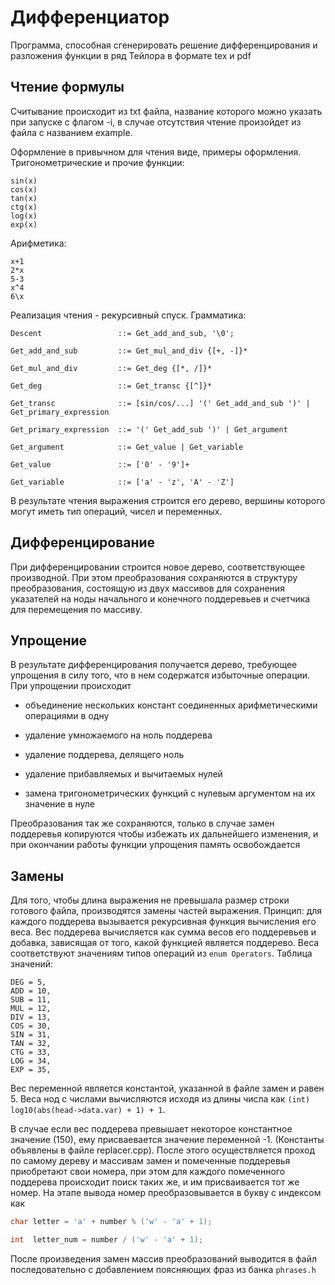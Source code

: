 # Дифференциатор

Программа, способная сгенерировать решение дифференцирования и разложения функции в ряд Тейлора в формате tex и pdf

## Чтение формулы

Считывание происходит из txt файла, название которого можно указать при запуске с флагом -i, в случае отсутствия чтение произойдет из файла с названием example.

Оформление в привычном для чтения виде, примеры оформления.
Тригонометрические и прочие функции:

```
sin(x)
cos(x)
tan(x)
ctg(x)
log(x)
exp(x)
```

Арифметика:
```
x+1
2*x
5-3
x^4
6\x
```
Реализация чтения - рекурсивный спуск. Грамматика:
```
Descent                 ::= Get_add_and_sub, '\0';

Get_add_and_sub         ::= Get_mul_and_div {[+, -]}*

Get_mul_and_div         ::= Get_deg {[*, /]}*

Get_deg                 ::= Get_transc {[^]}* 

Get_transc              ::= [sin/cos/...] '(' Get_add_and_sub ')' | Get_primary_expression

Get_primary_expression  ::= '(' Get_add_sub ')' | Get_argument

Get_argument            ::= Get_value | Get_variable

Get_value               ::= ['0' - '9']+ 

Get_variable            ::= ['a' - 'z', 'A' - 'Z'] 
```

В результате чтения выражения строится его дерево, вершины которого могут иметь тип операций, чисел и переменных.

## Дифференцирование

При дифференцировании строится новое дерево, соответствующее производной. При этом преобразования сохраняются в структуру преобразования, состоящую из двух массивов для сохранения указателей на ноды начального и конечного поддеревьев и счетчика для перемещения по массиву.

## Упрощение

В результате дифференцирования получается дерево, требующее упрощения в силу того, что в нем содержатся избыточные операции. При упрощении происходит

* объединение нескольких констант соединенных арифметическими операциями в одну

* удаление умножаемого на ноль поддерева

* удаление поддерева, делящего ноль

* удаление прибавляемых и вычитаемых нулей

* замена тригонометрических функций с нулевым аргументом на их значение в нуле

Преобразования так же сохраняются, только в случае замен поддеревья копируются чтобы избежать их дальнейшего изменения, и при окончании работы функции упрощения память освобождается

## Замены

Для того, чтобы длина выражения не превышала размер строки готового файла, производятся замены частей выражения. Принцип: для каждого поддерева вызывается рекурсивная функция вычисления его веса. Вес поддерева вычисляется как сумма весов его поддеревьев и добавка, зависящая от того, какой функцией является поддерево. Веса соответствуют значениям типов операций из `enum Operators`. Таблица значений:

```
DEG = 5,
ADD = 10,
SUB = 11,
MUL = 12,
DIV = 13,
COS = 30,
SIN = 31,
TAN = 32,
CTG = 33,
LOG = 34,
EXP = 35,
```

Вес переменной является константой, указанной в файле замен и равен 5. Веса нод с числами вычисляются исходя из длины числа как `(int) log10(abs(head->data.var) + 1) + 1`. 

В случае если вес поддерева превышает некоторое константное значение (150), ему присваевается значение переменной -1. (Константы объявлены в файле replacer.cpp). После этого осуществляется проход по самому дереву и массивам замен и помеченные поддеревья приобретают свои номера, при этом для каждого помеченного поддерева происходит поиск таких же, и им присваивается тот же номер. На этапе вывода номер преобразовывается в букву с индексом как 
```c++
char letter = 'a' + number % ('w' - 'a' + 1);

int  letter_num = number / ('w' - 'a' + 1);
```

После произведения замен массив преобразований выводится в файл последовательно с добавлением поясняющих фраз из банка `phrases.h`